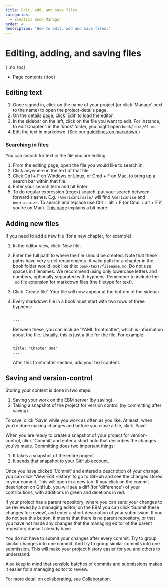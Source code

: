 ```yaml
---
title: Edit, add, and save files
categories:
  - Electric Book Manager
order: 4
description: "How to edit, add and save files."
---
```


# Editing, adding, and saving files
{:.no_toc}

* Page contents
{:toc}

## Editing text

1. Once signed in, click on the name of your project (or click ‘Manage’ next to the name) to open the project-details page.
2. On the details page, click ‘Edit’ to load the editor.
3. In the sidebar on the left, click on the file you want to edit. For instance, to edit Chapter 1 in the ‘book’ folder, you might open `book/text/01.md`.
4. Edit the text in markdown. (See our [guidelines on markdown](https://electricbookworks.github.io/electric-book/docs/editing/markdown.html).)

### Searching in files

You can search for text in the file you are editing.

1. From the editing page, open the file you would like to search in. 
2. Click anywhere in the text of that file.
3. Click Ctrl + F on Windows or Linux, or Cmd + F on Mac, to bring up a search bar within that file.
4. Enter your search term and hit Enter.
5. To do regular expression (regex) search, put your search between forward slashes. E.g. `/Americani[sz]e/` will find `Americanise` and `Americanize`. To search and replace use Ctrl + alt + F (or Cmd + alt + F if you're on Mac). [This page](https://codemirror.net/demo/search.html) explains a bit more.

## Adding new files

If you need to add a new file (for a new chapter, for example):

1. In the editor view, click ‘New file’.
2. Enter the full path to where the file should be created. Note that these paths have very strict requirements. A valid path for a chapter in the book folder would look like this: `book/text/filename.md`. Do not use spaces in filenames. We recommend using only lowercase letters and numbers, optionally separated with hyphens. Remember to include the `.md` file extension for markdown files (the filetype for text).
3. Click ‘Create file’. Your file will now appear at the bottom of the sidebar.
4. Every markdown file in a book must start with two rows of three hyphens:

    ```
    ---
    ---
    ```

    Between these, you can include 'YAML frontmatter', which is information about the file. Usually, this is just a title for the file. For example:

    ```
    ---
    title: "Chapter One"
    ---
    ```

    After this frontmatter section, add your text content.

## Saving and version-control

Storing your content is done in two steps:

1. Saving your work on the EBM server (by saving).
2. Taking a snapshot of the project for version control (by committing after saving).

To save, click 'Save' while you work as often as you like. At least, when you’re done making changes and before you close a file, click ‘Save’.

When you are ready to create a snapshot of your project for version-control, click 'Commit' and enter a short note that describes the changes you've made. Committing does two important things:

1. It takes a snapshot of the entire project.
2. It sends that snapshot to your GitHub account.

Once you have clicked ‘Commit’ and entered a description of your change, you can click ‘View Edit History’ to go to GitHub and see the changes stored in your commit. This will open in a new tab. If you click on the commit description on GitHub, you will see a diff (for 'difference') of your contributions, with additions in green and deletions in red.

If your project has a parent repository, where you can send your changes to be reviewed by a managing editor, on the EBM you can click ‘Submit these changes for review’, and enter a short description of your submission. If you do not see this button, it means that there is no parent repository, or that you have not made any changes that the managing editor of the parent repository doesn’t already have.

You do not have to submit your changes after every commit. Try to group similar changes into one commit. And try to group similar commits into one submission. This will make your project history easier for you and others to understand.

Also keep in mind that sensible batches of commits and submissions makes it easier for a managing editor to review.

For more detail on collaborating, see [Collaboration](../collaboration).
